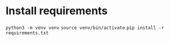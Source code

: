 # Install requirements
`python3 -m venv venv`
`source venv/bin/activate`
`pip install -r requirements.txt`
